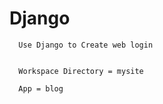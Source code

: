 # Django

      Use Django to Create web login


      Workspace Directory = mysite
  
      App = blog

      
      
